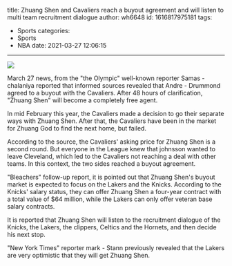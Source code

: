 title: Zhuang Shen and Cavaliers reach a buyout agreement and will listen to multi team recruitment dialogue
author: wh6648
id: 1616817975181
tags: 
- Sports
categories: 
- Sports
- NBA
date: 2021-03-27 12:06:15
---
![](https://p4.itc.cn/images01/20210327/a5d41b3419f242bfb17ed9d61584ec1a.jpeg)


March 27 news, from the "the Olympic" well-known reporter Samas - chalaniya reported that informed sources revealed that Andre - Drummond agreed to a buyout with the Cavaliers. After 48 hours of clarification, "Zhuang Shen" will become a completely free agent.

In mid February this year, the Cavaliers made a decision to go their separate ways with Zhuang Shen. After that, the Cavaliers have been in the market for Zhuang God to find the next home, but failed.

According to the source, the Cavaliers' asking price for Zhuang Shen is a second round. But everyone in the League knew that johnsson wanted to leave Cleveland, which led to the Cavaliers not reaching a deal with other teams. In this context, the two sides reached a buyout agreement.

"Bleachers" follow-up report, it is pointed out that Zhuang Shen's buyout market is expected to focus on the Lakers and the Knicks. According to the Knicks' salary status, they can offer Zhuang Shen a four-year contract with a total value of $64 million, while the Lakers can only offer veteran base salary contracts.

It is reported that Zhuang Shen will listen to the recruitment dialogue of the Knicks, the Lakers, the clippers, Celtics and the Hornets, and then decide his next stop.

"New York Times" reporter mark - Stann previously revealed that the Lakers are very optimistic that they will get Zhuang Shen.

